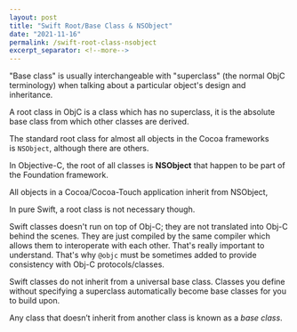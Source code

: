 ```yaml
---
layout: post
title: "Swift Root/Base Class & NSObject"
date: "2021-11-16"
permalink: /swift-root-class-nsobject
excerpt_separator: <!--more-->
---
```


"Base class" is usually interchangeable with "superclass" (the normal ObjC terminology) when talking about a particular object's design and inheritance.
<!--more-->

A root class in ObjC is a class which has no superclass, it is the absolute base class from which other classes are derived.  
  
The standard root class for almost all objects in the Cocoa frameworks is `NSObject`, although there are others.  
  
In Objective-C, the root of all classes is **NSObject** that happen to be part of the Foundation framework.  
  
All objects in a Cocoa/Cocoa-Touch application inherit from NSObject,  
  
In pure Swift, a root class is not necessary though.  
  
Swift classes doesn't run on top of Obj-C; they are not translated into Obj-C behind the scenes. They are just compiled by the same compiler which allows them to interoperate with each other. That's really important to understand. That's why `@objc` must be sometimes added to provide consistency with Obj-C protocols/classes.  
  
Swift classes do not inherit from a universal base class. Classes you define without specifying a superclass automatically become base classes for you to build upon.  
  
Any class that doesn’t inherit from another class is known as a _base class_.
